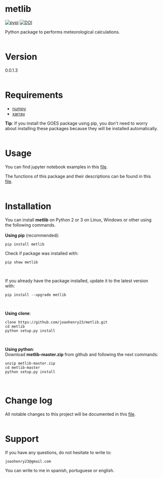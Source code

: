 # metlib
[![pypi](https://img.shields.io/badge/pypi-0.0.1.3-brightgreen)](https://pypi.org/project/metlib/) [![DOI](https://zenodo.org/badge/253666795.svg)](https://zenodo.org/badge/latestdoi/253666795)

Python package to performs meteorological calculations.
<br><br>

# Version
0.0.1.3
<br><br>

# Requirements
- [numpy](https://numpy.org/)
- [xarray](http://xarray.pydata.org/en/stable/)

**Tip**: If you install the GOES package using pip, you don't need to worry about installing these packages because they will be installed automatically.
<br><br>

# Usage
You can find jupyter notebook examples in this [file](https://github.com/joaohenry23/metlib/blob/master/examples/index.md).

The functions of this package and their descriptions can be found in this [file](https://github.com/joaohenry23/metlib/blob/master/examples/functions.md).
<br><br>

# Installation
You can install **metlib** on Python 2 or 3 on Linux, Windows or other using the following commands.
<br><br>
**Using pip** (recommended):
```
pip install metlib

```

Check if package was installed with:

```
pip show metlib
```
<br>

If you already have the package installed, update it to the latest version with:

```
pip install --upgrade metlib
```
<br>

**Using clone**:
```
clone https://github.com/joaohenry23/metlib.git
cd metlib
python setup.py install

```
<br>

**Using python**:\
Download **metlib-master.zip** from github and following the next commands:
```
unzip metlib-master.zip
cd metlib-master
python setup.py install

```
<br>

# Change log
All notable changes to this project will be documented in this [file](https://github.com/joaohenry23/metlib/blob/master/CHANGELOG.md).
<br><br>

# Support
If you have any questions, do not hesitate to write to:
```
joaohenry23@gmail.com

```
You can write to me in spanish, portuguese or english.



